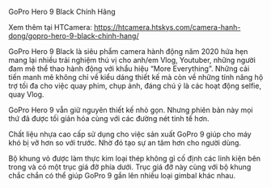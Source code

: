 GoPro Hero 9 Black Chính Hãng

Xem thêm tại HTCamera: https://htcamera.htskys.com/camera-hanh-dong/gopro-hero-9-black-chinh-hang/

GoPro Hero 9 Black là siêu phẩm camera hành động năm 2020 hứa hẹn mang lại nhiều trải nghiệm thú vị cho anh/em Vlog, Youtuber, những người đam mê thể thao hành động với khẩu hiệu “More Everything”. Những cải tiến manh mẽ không chỉ về kiểu dáng thiết kế mà còn về những tính năng hộ trợ tối đa cho việc quay phim, chụp ảnh, đáng chú ý là các hoạt động selfie, quay Vlog.

GoPro Hero 9 vẫn giữ nguyên thiết kế nhỏ gọn. Nhưng phiên bản này mọi thứ đã được tối giản hóa cùng với các đường nét tinh tế hơn.

Chất liệu nhựa cao cấp sử dụng cho việc sản xuất GoPro 9 giúp cho máy khó bị vỡ hơn so với trước. Nhờ đó tạo sự an tâm hơn cho người dùng.

Bộ khung vỏ được làm thực kim loại thép không gỉ cố định các linh kiện bên trong và có một trục giá đỡ phía dưới. Trục giá đỡ này cùng với bộ khung chắc chắn có thể giúp GoPro 9 gắn lên nhiều loại gimbal khác nhau.
